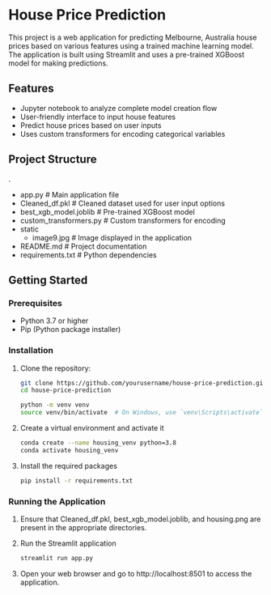 # House Price Prediction

This project is a web application for predicting Melbourne, Australia house prices based on various features using a trained machine learning model. The application is built using Streamlit and uses a pre-trained XGBoost model for making predictions.

## Features

- Jupyter notebook to analyze complete model creation flow
- User-friendly interface to input house features
- Predict house prices based on user inputs
- Uses custom transformers for encoding categorical variables

## Project Structure
.
- app.py # Main application file
- Cleaned_df.pkl # Cleaned dataset used for user input options
- best_xgb_model.joblib # Pre-trained XGBoost model
- custom_transformers.py # Custom transformers for encoding
- static
  - image9.jpg # Image displayed in the application
- README.md # Project documentation
- requirements.txt # Python dependencies


## Getting Started

### Prerequisites

- Python 3.7 or higher
- Pip (Python package installer)

### Installation

1. Clone the repository:

   ```bash
   git clone https://github.com/yourusername/house-price-prediction.git
   cd house-price-prediction

   python -m venv venv
   source venv/bin/activate  # On Windows, use `venv\Scripts\activate`

2. Create a virtual environment and activate it

   ```bash
   conda create --name housing_venv python=3.8
   conda activate housing_venv

3. Install the required packages

   ```bash
   pip install -r requirements.txt

### Running the Application

1. Ensure that Cleaned_df.pkl, best_xgb_model.joblib, and housing.png are present in the appropriate directories.

2. Run the Streamlit application

   ```bash
   streamlit run app.py

3. Open your web browser and go to http://localhost:8501 to access the application.



